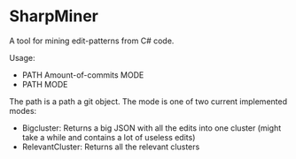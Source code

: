 # SharpMiner
A tool for mining edit-patterns from C# code.

Usage:
 - PATH Amount-of-commits MODE
 - PATH MODE
 
The path is a path a git object.
The mode is one of two current implemented modes:
  - Bigcluster: Returns a big JSON with all the edits into one cluster (might take a while and contains a lot of useless edits)
  - RelevantCluster: Returns all the relevant clusters
